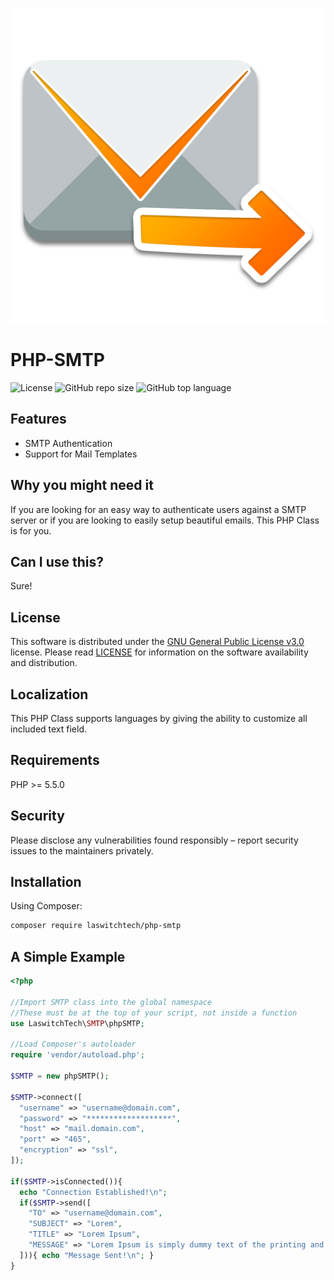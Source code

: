 ![GitHub repo logo](/dist/img/logo.png)

# PHP-SMTP
![License](https://img.shields.io/github/license/LouisOuellet/php-smtp?style=for-the-badge)
![GitHub repo size](https://img.shields.io/github/repo-size/LouisOuellet/php-smtp?style=for-the-badge&logo=github)
![GitHub top language](https://img.shields.io/github/languages/top/LouisOuellet/php-smtp?style=for-the-badge)

## Features
 - SMTP Authentication
 - Support for Mail Templates

## Why you might need it
If you are looking for an easy way to authenticate users against a SMTP server or if you are looking to easily setup beautiful emails. This PHP Class is for you.

## Can I use this?
Sure!

## License
This software is distributed under the [GNU General Public License v3.0](https://www.gnu.org/licenses/gpl-3.0.en.html) license. Please read [LICENSE](LICENSE) for information on the software availability and distribution.

## Localization
This PHP Class supports languages by giving the ability to customize all included text field.

## Requirements
PHP >= 5.5.0

## Security
Please disclose any vulnerabilities found responsibly – report security issues to the maintainers privately.

## Installation
Using Composer:
```sh
composer require laswitchtech/php-smtp
```

## A Simple Example

```php
<?php

//Import SMTP class into the global namespace
//These must be at the top of your script, not inside a function
use LaswitchTech\SMTP\phpSMTP;

//Load Composer's autoloader
require 'vendor/autoload.php';

$SMTP = new phpSMTP();

$SMTP->connect([
  "username" => "username@domain.com",
  "password" => "*******************",
  "host" => "mail.domain.com",
  "port" => "465",
  "encryption" => "ssl",
]);

if($SMTP->isConnected()){
  echo "Connection Established!\n";
  if($SMTP->send([
    "TO" => "username@domain.com",
    "SUBJECT" => "Lorem",
    "TITLE" => "Lorem Ipsum",
    "MESSAGE" => "Lorem Ipsum is simply dummy text of the printing and typesetting industry. Lorem Ipsum has been the industry's standard dummy text ever since the 1500s, when an unknown printer took a galley of type and scrambled it to make a type specimen book. It has survived not only five centuries, but also the leap into electronic typesetting, remaining essentially unchanged. It was popularised in the 1960s with the release of Letraset sheets containing Lorem Ipsum passages, and more recently with desktop publishing software like Aldus PageMaker including versions of Lorem Ipsum.",
  ])){ echo "Message Sent!\n"; }
}
```
